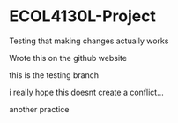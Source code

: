 # ECOL4130L-Project
 Testing that making changes actually works

Wrote this on the github website

this is the testing branch


i really hope this doesnt create a conflict...

another practice

